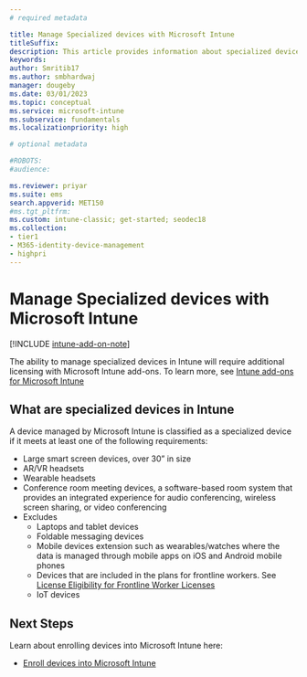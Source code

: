 ```yaml
---
# required metadata

title: Manage Specialized devices with Microsoft Intune
titleSuffix: 
description: This article provides information about specialized devices and how can you manage them with Microsoft Intune
keywords:
author: Smritib17
ms.author: smbhardwaj
manager: dougeby
ms.date: 03/01/2023
ms.topic: conceptual
ms.service: microsoft-intune
ms.subservice: fundamentals
ms.localizationpriority: high

# optional metadata

#ROBOTS:
#audience:

ms.reviewer: priyar
ms.suite: ems
search.appverid: MET150
#ms.tgt_pltfrm:
ms.custom: intune-classic; get-started; seodec18
ms.collection:
- tier1
- M365-identity-device-management
- highpri
---
```


# Manage Specialized devices with Microsoft Intune

[!INCLUDE [intune-add-on-note](../includes/intune-add-on-note.md)]

The ability to manage specialized devices in Intune will require additional licensing with Microsoft  Intune add-ons. To learn more, see [Intune add-ons for Microsoft Intune](intune-add-ons.md)

## What are specialized devices in Intune  

A device managed by Microsoft Intune is classified as a specialized device if it meets at least one of the following requirements:

- Large smart screen devices, over 30” in size
- AR/VR headsets
- Wearable headsets
- Conference room meeting devices, a software-based room system that provides an integrated experience for audio conferencing, wireless screen sharing, or video conferencing
- Excludes
  - Laptops and tablet devices
  - Foldable messaging devices
  - Mobile devices extension such as wearables/watches where the data is managed through mobile apps on iOS and Android mobile phones
  - Devices that are included in the plans for frontline workers. See [License Eligibility for Frontline Worker Licenses](https://www.microsoft.com/licensing/terms/en-US/productoffering/Microsoft365/EAEAS)
  - IoT devices

## Next Steps

Learn about enrolling devices into Microsoft Intune here:

- [Enroll devices into Microsoft Intune](../enrollment/device-enrollment.md)
